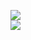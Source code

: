 [![](https://img.shields.io/badge/Made%20With-Github%20Spray-lightgrey.svg?style=for-the-badge&logo=github)](https://github.com/Annihil/github-spray#29154)  
[![](https://i.imgur.com/2DrTn0Z.gif)](https://github.com/Annihil/github-spray)